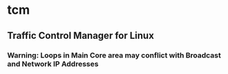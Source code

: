 # tcm
## Traffic Control Manager for Linux

### Warning: Loops in Main Core area may conflict with Broadcast and Network IP Addresses
